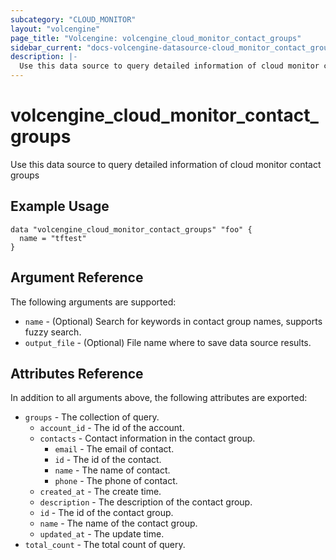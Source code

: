 ```yaml
---
subcategory: "CLOUD_MONITOR"
layout: "volcengine"
page_title: "Volcengine: volcengine_cloud_monitor_contact_groups"
sidebar_current: "docs-volcengine-datasource-cloud_monitor_contact_groups"
description: |-
  Use this data source to query detailed information of cloud monitor contact groups
---
```

# volcengine_cloud_monitor_contact_groups
Use this data source to query detailed information of cloud monitor contact groups
## Example Usage
```hcl
data "volcengine_cloud_monitor_contact_groups" "foo" {
  name = "tftest"
}
```
## Argument Reference
The following arguments are supported:
* `name` - (Optional) Search for keywords in contact group names, supports fuzzy search.
* `output_file` - (Optional) File name where to save data source results.

## Attributes Reference
In addition to all arguments above, the following attributes are exported:
* `groups` - The collection of query.
    * `account_id` - The id of the account.
    * `contacts` - Contact information in the contact group.
        * `email` - The email of contact.
        * `id` - The id of the contact.
        * `name` - The name of contact.
        * `phone` - The phone of contact.
    * `created_at` - The create time.
    * `description` - The description of the contact group.
    * `id` - The id of the contact group.
    * `name` - The name of the contact group.
    * `updated_at` - The update time.
* `total_count` - The total count of query.


